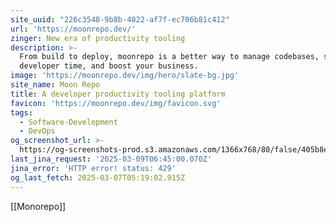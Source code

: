 ```yaml
---
site_uuid: "226c3548-9b8b-4022-af7f-ec706b81c412"
url: 'https://moonrepo.dev/'
zinger: New era of productivity tooling
description: >-
  From build to deploy, moonrepo is a better way to manage codebases, save
  developer time, and boost your business.
image: 'https://moonrepo.dev/img/hero/slate-bg.jpg'
site_name: Moon Repo
title: A developer productivity tooling platform
favicon: 'https://moonrepo.dev/img/favicon.svg'
tags:
  - Software-Development
  - DevOps
og_screenshot_url: >-
  https://og-screenshots-prod.s3.amazonaws.com/1366x768/80/false/405b8ebe7b8621787f1a05ec0188aaef55eb8d986b8a8e888ea69df30d3ffe20.jpeg
last_jina_request: '2025-03-09T06:45:00.070Z'
jina_error: 'HTTP error! status: 429'
og_last_fetch: 2025-03-07T05:19:02.915Z
---
```

[[Monorepo]]
